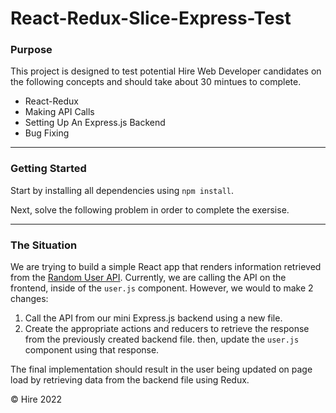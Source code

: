 # React-Redux-Slice-Express-Test

### Purpose

This project is designed to test potential Hire Web Developer candidates on the following concepts and should take about 30 mintues to complete.

- React-Redux
- Making API Calls
- Setting Up An Express.js Backend
- Bug Fixing

---

### Getting Started

Start by installing all dependencies using `npm install`.

Next, solve the following problem in order to complete the exersise.

---

### The Situation

We are trying to build a simple React app that renders information retrieved from the [Random User API](https://randomuser.me/). Currently, we are calling the API on the frontend, inside of the `user.js` component. However, we would to make 2 changes:

1. Call the API from our mini Express.js backend using a new file.
2. Create the appropriate actions and reducers to retrieve the response from the previously created backend file. then, update the `user.js` component using that response.

The final implementation should result in the user being updated on page load by retrieving data from the backend file using Redux.

© Hire 2022
